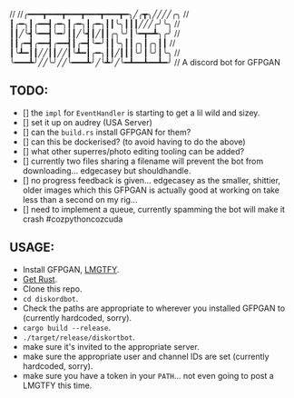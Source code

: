 //
//╭━━━┳━━━┳━━━┳━━━┳━━━┳━╮╱╭┳╮╱╱╱╱╭╮
//┃╭━╮┃╭━━┫╭━╮┃╭━╮┃╭━╮┃┃╰╮┃┃┃╱╱╱╭╯╰╮
//┃┃╱╰┫╰━━┫╰━╯┃┃╱╰┫┃╱┃┃╭╮╰╯┃╰━┳━┻╮╭╯
//┃┃╭━┫╭━━┫╭━━┫┃╭━┫╰━╯┃┃╰╮┃┃╭╮┃╭╮┃┃
//┃╰┻━┃┃╱╱┃┃╱╱┃╰┻━┃╭━╮┃┃╱┃┃┃╰╯┃╰╯┃╰╮
//╰━━━┻╯╱╱╰╯╱╱╰━━━┻╯╱╰┻╯╱╰━┻━━┻━━┻━╯
//
A discord bot for GFPGAN

## TODO:
- [] the `impl` for `EventHandler` is starting to get a lil wild and sizey.
- [] set it up on audrey (USA Server)
- [] can the `build.rs` install GFPGAN for them?
- [] can this be dockerised? (to avoid having to do the above)
- [] what other superres/photo editing tooling can be added?
- [] currently two files sharing a filename will prevent the bot from downloading... edgecasey but shouldhandle.
- [] no progress feedback is given... edgecasey as the smaller, shittier, older images which this GFPGAN is actually good at working on take less than a second on my rig...
- [] need to implement a queue, currently spamming the bot will make it crash #cozpythoncozcuda

## USAGE:
- Install GFPGAN, [LMGTFY](https://lmgtfy.app/?q=gfpgan).
- [Get Rust](www.rust-lang.org).
- Clone this repo.
- `cd diskordbot`.
- Check the paths are appropriate to wherever you installed GFPGAN to (currently hardcoded, sorry).
- `cargo build --release`.
- `./target/release/diskortbot`.
- make sure it's invited to the appropriate server.
- make sure the appropriate user and channel IDs are set (currently hardcoded, sorry).
- make sure you have a token in your `PATH`... not even going to post a LMGTFY this time.
